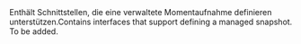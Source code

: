 <Namespace Name="Microsoft.Azure.Management.Compute.Fluent.Snapshot.Definition">
  <Docs>
    <summary><span data-ttu-id="f74cd-101">Enthält Schnittstellen, die eine verwaltete Momentaufnahme definieren unterstützen.</span><span class="sxs-lookup"><span data-stu-id="f74cd-101">Contains interfaces that support defining a managed snapshot.</span></span></summary> 
    <remarks>To be added.</remarks>
  </Docs>
</Namespace>
